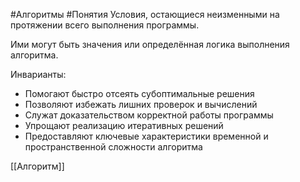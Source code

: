 #Алгоритмы #Понятия 
Условия, остающиеся неизменными на протяжении всего выполнения программы. 

Ими могут быть значения или определённая логика выполнения алгоритма. 

Инварианты:
- Помогают быстро отсеять субоптимальные решения
- Позволяют избежать лишних проверок и вычислений
- Служат доказательством корректной работы программы
- Упрощают реализацию итеративных решений
- Предоставляют ключевые характеристики временной и пространственной сложности алгоритма

[[Алгоритм]]